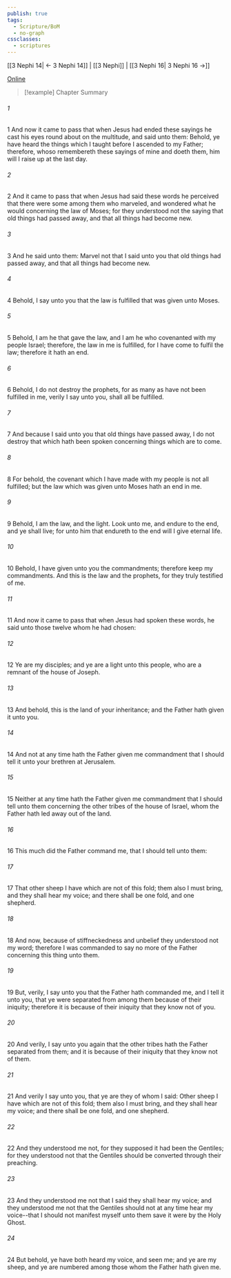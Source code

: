 ```yaml
---
publish: true
tags:
  - Scripture/BoM
  - no-graph
cssclasses:
  - scriptures
---
```

[[3 Nephi 14| ← 3 Nephi 14]] | [[3 Nephi]] | [[3 Nephi 16| 3 Nephi 16 →]]

[Online](https://churchofjesuschrist.org/study/scriptures/bofm/3-ne/15?lang=eng)

>[!example] Chapter Summary
>
###### 1
1 And now it came to pass that when Jesus had ended these sayings he cast his eyes round about on the multitude, and said unto them: Behold, ye have heard the things which I taught before I ascended to my Father; therefore, whoso remembereth these sayings of mine and doeth them, him will I raise up at the last day.
###### 2
2 And it came to pass that when Jesus had said these words he perceived that there were some among them who marveled, and wondered what he would concerning the law of Moses; for they understood not the saying that old things had passed away, and that all things had become new.
###### 3
3 And he said unto them: Marvel not that I said unto you that old things had passed away, and that all things had become new.
###### 4
4 Behold, I say unto you that the law is fulfilled that was given unto Moses.
###### 5
5 Behold, I am he that gave the law, and I am he who covenanted with my people Israel; therefore, the law in me is fulfilled, for I have come to fulfil the law; therefore it hath an end.
###### 6
6 Behold, I do not destroy the prophets, for as many as have not been fulfilled in me, verily I say unto you, shall all be fulfilled.
###### 7
7 And because I said unto you that old things have passed away, I do not destroy that which hath been spoken concerning things which are to come.
###### 8
8 For behold, the covenant which I have made with my people is not all fulfilled; but the law which was given unto Moses hath an end in me.
###### 9
9 Behold, I am the law, and the light. Look unto me, and endure to the end, and ye shall live; for unto him that endureth to the end will I give eternal life.
###### 10
10 Behold, I have given unto you the commandments; therefore keep my commandments. And this is the law and the prophets, for they truly testified of me.
###### 11
11 And now it came to pass that when Jesus had spoken these words, he said unto those twelve whom he had chosen:
###### 12
12 Ye are my disciples; and ye are a light unto this people, who are a remnant of the house of Joseph.
###### 13
13 And behold, this is the land of your inheritance; and the Father hath given it unto you.
###### 14
14 And not at any time hath the Father given me commandment that I should tell it unto your brethren at Jerusalem.
###### 15
15 Neither at any time hath the Father given me commandment that I should tell unto them concerning the other tribes of the house of Israel, whom the Father hath led away out of the land.
###### 16
16 This much did the Father command me, that I should tell unto them:
###### 17
17 That other sheep I have which are not of this fold; them also I must bring, and they shall hear my voice; and there shall be one fold, and one shepherd.
###### 18
18 And now, because of stiffneckedness and unbelief they understood not my word; therefore I was commanded to say no more of the Father concerning this thing unto them.
###### 19
19 But, verily, I say unto you that the Father hath commanded me, and I tell it unto you, that ye were separated from among them because of their iniquity; therefore it is because of their iniquity that they know not of you.
###### 20
20 And verily, I say unto you again that the other tribes hath the Father separated from them; and it is because of their iniquity that they know not of them.
###### 21
21 And verily I say unto you, that ye are they of whom I said: Other sheep I have which are not of this fold; them also I must bring, and they shall hear my voice; and there shall be one fold, and one shepherd.
###### 22
22 And they understood me not, for they supposed it had been the Gentiles; for they understood not that the Gentiles should be converted through their preaching.
###### 23
23 And they understood me not that I said they shall hear my voice; and they understood me not that the Gentiles should not at any time hear my voice--that I should not manifest myself unto them save it were by the Holy Ghost.
###### 24
24 But behold, ye have both heard my voice, and seen me; and ye are my sheep, and ye are numbered among those whom the Father hath given me.



